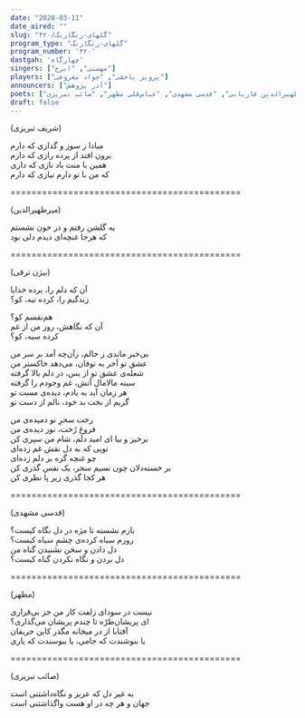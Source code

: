 ```yaml
---
date: "2020-03-11"
date_aired: ""
slug: "گلهای-رنگارنگ/۴۲۰"
program_type: "گلهای-رنگارنگ"
program_number: '۴۲۰'
dastgah: 'چهارگاه'
singers: ["مهستی", "ایرج"]
players: ["پرویز یاحقی", "جواد معروفی"]
announcers: ["آذر پژوهش"]
poets: ["بیژن ترقی", "شریف تبریزی", "میرظهیرالدین فاریابی", "قدسی مشهدی", "عباس‌قلی مظهر", "صائب تبریزی"]
draft: false
---
```


(شریف تبریزی)  

مبادا ز سوز و گدازی که دارم  
برون افتد از پرده رازی که دارم  
همین با منت باد نازی که داری  
که من با تو دارم نیازی که دارم  

============================================  

(میرظهیرالدین)  

به گلشن رفتم و در خون نشستم  
که هرجا غنچه‌ای دیدم دلی بود  

============================================  

(بیژن ترقی)  

آن که دلم را، برده خدایا  
زندگیم را، کرده تبه، کو؟  

هم‌نفسم کو؟  
آن که نگاهش، روز من از غم  
کرده سیه، کو؟  

بی‌خبر ماندی ز حالم، زآن‌چه آمد بر سر من  
عشق تو آخر به توفان، می‌دهد خاکستر من  
شعله‌ی عشق تو از بس، در دلم بالا گرفته  
سینه مالامال آتش، غم وجودم را گرفته  
هر زمان آید به یادم، دیده‌ی مست تو  
گریم از بخت بد خود، نالم از دست تو  

رخت سحرِ نو دمیده‌ی من  
فروغِ رُخت، نور دیده‌ی من  
برخیز و بیا ای امید دلم، شام من سپری کن  
تویی که به دل نقش غم زده‌ای  
چو غنچه گره بر دلم زده‌ای  
بر خسته‌دلان چون نسیم سحر، یک نفس گذری کن  
هر کجا گذری زیر پا نظری کن  

============================================  

(قدسی مشهدی)  

بازم نشسته تا مژه در دل نگاه کیست؟  
روزم سیاه کرده‌ی چشمِ سیاه کیست؟  
دل دادن و سخن نشنیدن گناه من  
دل بردن و نگاه نکردن گناه کیست؟  

============================================  

(مظهر)  

نیست در سودای زلفت کار من جز بی‌قراری  
ای پریشان‌طرّه تا چندم پریشان می‌گذاری؟  
آفتابا از در میخانه مگذر کاین حریفان  
یا بنوشندت که جامی، یا ببوسندت که یاری  

============================================  

(صائب تبریزی)  

به غیر دل که عزیز و نگاه‌داشتنی است  
جهان و هر چه در او هست واگذاشتنی است  
